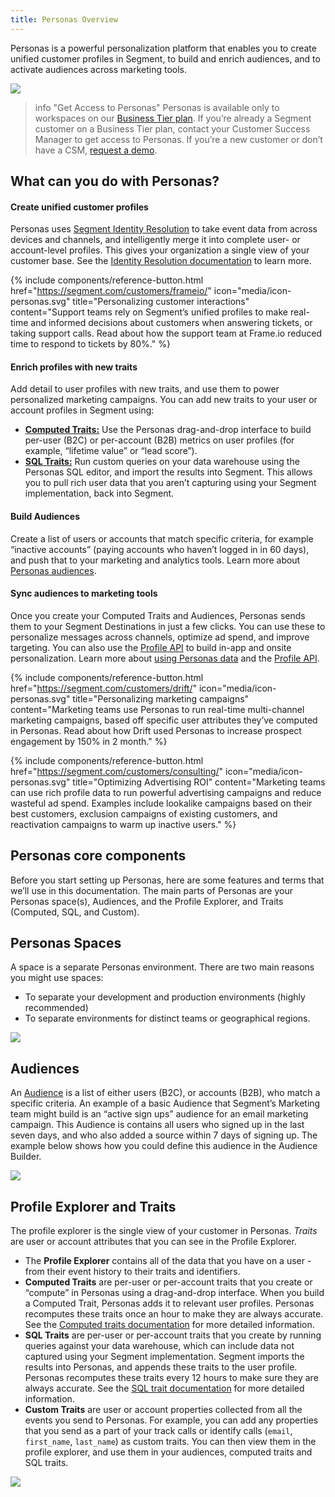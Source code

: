```yaml
---
title: Personas Overview
---
```


Personas is a powerful personalization platform that enables you to create unified customer profiles in Segment, to build and enrich audiences, and to activate audiences across marketing tools.

<!-- With Personas, you compile lists of _traits_ for each user, then create _audiences_ which are lists of users that meet criteria you define. You can send user traits to your Segment destinations, and audience lists to specific Personas destinations. -->

![](images/personas-overview.png)


> info "Get Access to Personas"
> Personas is available only to workspaces on our [Business Tier plan](https://segment.com/pricing/). If you’re already a Segment customer on a Business Tier plan, contact your Customer Success Manager to get access to Personas. If you’re a new customer or don’t have a CSM, [request a demo](https://segment.com/demo/).

## What can you do with Personas?

#### Create unified customer profiles
Personas uses [Segment Identity Resolution](/docs/personas/identity-resolution/) to take event data from across devices and channels, and intelligently merge it into complete user- or account-level profiles. This gives your organization a single view of your customer base. See the [Identity Resolution documentation](/docs/personas/identity-resolution/) to learn more.

{% include components/reference-button.html href="https://segment.com/customers/frameio/" icon="media/icon-personas.svg" title="Personalizing customer interactions" content="Support teams rely on Segment’s unified profiles to make real-time and informed decisions about customers when answering tickets, or taking support calls. Read about how the support team at Frame.io reduced time to respond to tickets by 80%." %}

#### Enrich profiles with new traits
Add detail to user profiles with new traits, and use them to power personalized marketing campaigns. You can add new traits to your user or account profiles in Segment using:

- [**Computed Traits:**](/docs/personas/computed-traits/) Use the Personas drag-and-drop interface to build per-user (B2C) or per-account (B2B) metrics on user profiles (for example, “lifetime value” or “lead score”).
- [**SQL Traits:**](/docs/personas/sql-traits/) Run custom queries on your data warehouse using the Personas SQL editor, and import the results into Segment. This allows you to pull rich user data that you aren’t capturing using your Segment implementation, back into Segment.

#### Build Audiences
Create a list of users or accounts that match specific criteria, for example “inactive accounts” (paying accounts who haven’t logged in in 60 days), and push that to your marketing and analytics tools. Learn more about [Personas audiences](/docs/personas/audiences/).

#### Sync audiences to marketing tools
Once you create your Computed Traits and Audiences, Personas sends them to your Segment Destinations in just a few clicks. You can use these to personalize messages across channels, optimize ad spend, and improve targeting. You can also use the [Profile API](/docs/personas/profile-api) to build in-app and onsite personalization. Learn more about [using Personas data](/docs/personas/using-personas-data/) and the [Profile API](/docs/personas/profile-api).

{% include components/reference-button.html href="https://segment.com/customers/drift/" icon="media/icon-personas.svg" title="Personalizing marketing campaigns" content="Marketing teams use Personas to run real-time multi-channel marketing campaigns, based off specific user attributes they’ve computed in Personas. Read about how Drift used Personas to increase prospect engagement by 150% in 2 month." %}

{% include components/reference-button.html href="https://segment.com/customers/consulting/" icon="media/icon-personas.svg" title="Optimizing Advertising ROI" content="Marketing teams can use rich profile data to run powerful advertising campaigns and reduce wasteful ad spend. Examples include lookalike campaigns based on their best customers, exclusion campaigns of existing customers, and reactivation campaigns to warm up inactive users." %}

## Personas core components

Before you start setting up Personas, here are some features and terms that we’ll use in this documentation. The main parts of Personas are your Personas space(s), Audiences, and the Profile Explorer, and Traits (Computed, SQL, and Custom).

## Personas Spaces

A space is a separate Personas environment. There are two main reasons you might use spaces:

- To separate your development and production environments (highly recommended)
- To separate environments for distinct teams or geographical regions.

![](images/personas-spaces_example.png)

## Audiences

An [Audience](/docs/personas/audiences/) is a list of either users (B2C), or accounts (B2B), who match a specific criteria. An example of a basic Audience that Segment’s Marketing team might build is an “active sign ups” audience for an email marketing campaign. This Audience is contains all users who signed up in the last seven days, and who also added a source within 7 days of signing up. The example below shows how you could define this audience in the Audience Builder.

![](images/personas-newaudience.png)


## Profile Explorer and Traits

The profile explorer is the single view of your customer in Personas. *Traits* are user or account attributes that you can see in the Profile Explorer.

- The **Profile Explorer** contains all of the data that you have on a user - from their event history to their traits and identifiers.
- **Computed Traits** are per-user or per-account traits that you create or “compute” in Personas using a drag-and-drop interface. When you build a Computed Trait, Personas adds it to relevant user profiles. Personas recomputes these traits once an hour to make they are always accurate. See the [Computed traits documentation](/docs/personas/computed-traits/) for more detailed information.
- **SQL Traits** are per-user or per-account traits that you create by running queries against your data warehouse, which can include data not captured using your Segment implementation. Segment imports the results into Personas, and appends these traits to the user profile. Personas recomputes these traits every 12 hours to make sure they are always accurate. See the [SQL trait documentation](/docs/personas/sql-traits/) for more detailed information.
- **Custom Traits** are user or account properties collected from all the events you send to Personas.  For example, you can add any properties that you send as a part of your track calls or identify calls (`email`, `first_name`, `last_name`) as custom traits. You can then view them in the profile explorer, and use them in your audiences, computed traits and SQL traits.

![](images/personas-userprofile.png)

